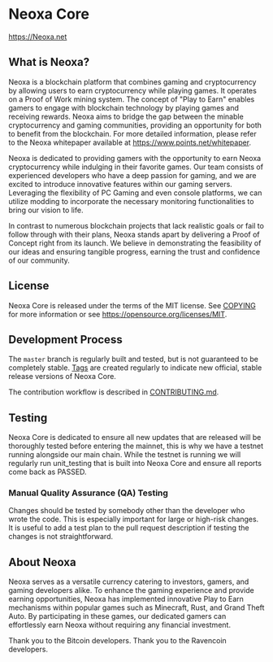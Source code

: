 Neoxa Core
==================================

https://Neoxa.net

What is Neoxa?
-----------------
Neoxa is a blockchain platform that combines gaming and cryptocurrency by allowing users to earn cryptocurrency while playing games. It operates on a Proof of Work mining system. The concept of "Play to Earn" enables gamers to engage with blockchain technology by playing games and receiving rewards. Neoxa aims to bridge the gap between the minable cryptocurrency and gaming communities, providing an opportunity for both to benefit from the blockchain. For more detailed information, please refer to the Neoxa whitepaper available at https://www.points.net/whitepaper.

Neoxa is dedicated to providing gamers with the opportunity to earn Neoxa cryptocurrency while indulging in their favorite games. Our team consists of experienced developers who have a deep passion for gaming, and we are excited to introduce innovative features within our gaming servers. Leveraging the flexibility of PC Gaming and even console platforms, we can utilize modding to incorporate the necessary monitoring functionalities to bring our vision to life.

In contrast to numerous blockchain projects that lack realistic goals or fail to follow through with their plans, Neoxa stands apart by delivering a Proof of Concept right from its launch. We believe in demonstrating the feasibility of our ideas and ensuring tangible progress, earning the trust and confidence of our community.

License
-------

Neoxa Core is released under the terms of the MIT license. See [COPYING](COPYING) for more
information or see https://opensource.org/licenses/MIT.

Development Process
-------------------

The `master` branch is regularly built and tested, but is not guaranteed to be
completely stable. [Tags](https://github.com/NeoxaChain/Neoxa/tags) are created
regularly to indicate new official, stable release versions of Neoxa Core.

The contribution workflow is described in [CONTRIBUTING.md](CONTRIBUTING.md).

Testing
-------
Neoxa Core is dedicated to ensure all new updates that are released will be thoroughly tested before entering the mainnet, this is why we have a testnet running alongside our main chain. While the testnet is running we will regularly run unit_testing that is built into Neoxa Core and ensure all reports come back as PASSED.


### Manual Quality Assurance (QA) Testing

Changes should be tested by somebody other than the developer who wrote the
code. This is especially important for large or high-risk changes. It is useful
to add a test plan to the pull request description if testing the changes is
not straightforward.

About Neoxa
--------------

Neoxa serves as a versatile currency catering to investors, gamers, and gaming developers alike. To enhance the gaming experience and provide earning opportunities, Neoxa has implemented innovative Play to Earn mechanisms within popular games such as Minecraft, Rust, and Grand Theft Auto. By participating in these games, our dedicated gamers can effortlessly earn Neoxa without requiring any financial investment.

Thank you to the Bitcoin developers.
Thank you to the Ravencoin developers.
